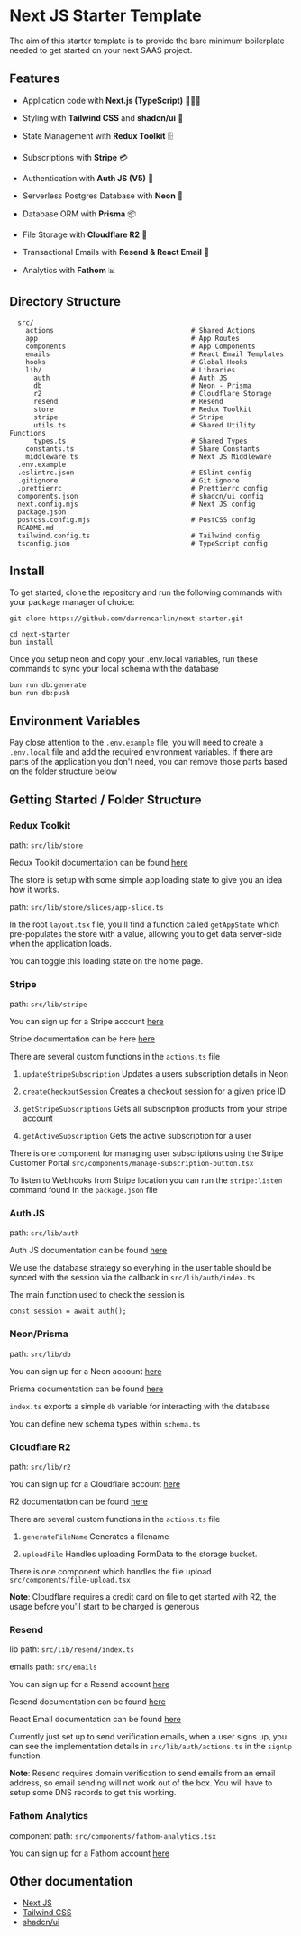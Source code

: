 # Next JS Starter Template

The aim of this starter template is to provide the bare minimum boilerplate needed to get started on your next SAAS project.

## Features

- Application code with **Next.js (TypeScript)** 👨🏼‍💻

- Styling with **Tailwind CSS** and **shadcn/ui** 🎨

- State Management with **Redux Toolkit** 🗄️

- Subscriptions with **Stripe** 💳

- Authentication with **Auth JS (V5)** 🔐

- Serverless Postgres Database with **Neon** 🐘

- Database ORM with **Prisma** 📦

- File Storage with **Cloudflare R2** 📂

- Transactional Emails with **Resend & React Email** 📧

- Analytics with **Fathom** 📊

## Directory Structure

```
  src/
    actions                                  # Shared Actions
    app                                      # App Routes
    components                               # App Components
    emails                                   # React Email Templates
    hooks                                    # Global Hooks
    lib/                                     # Libraries
      auth                                   # Auth JS
      db                                     # Neon - Prisma
      r2                                     # Cloudflare Storage
      resend                                 # Resend
      store                                  # Redux Toolkit
      stripe                                 # Stripe
      utils.ts                               # Shared Utility Functions
      types.ts                               # Shared Types
    constants.ts                             # Share Constants
    middleware.ts                            # Next JS Middleware
  .env.example
  .eslintrc.json                             # ESlint config
  .gitignore                                 # Git ignore
  .prettierrc                                # Prettierrc config
  components.json                            # shadcn/ui config
  next.config.mjs                            # Next JS config
  package.json
  postcss.config.mjs                         # PostCSS config
  README.md
  tailwind.config.ts                         # Tailwind config
  tsconfig.json                              # TypeScript config
```

## Install

To get started, clone the repository and run the following commands with your package manager of choice:

```
git clone https://github.com/darrencarlin/next-starter.git
```

```
cd next-starter
bun install
```

Once you setup neon and copy your .env.local variables, run these commands to sync your local schema with the database

```
bun run db:generate
bun run db:push
```

## Environment Variables

Pay close attention to the `.env.example` file, you will need to create a `.env.local` file and add the required environment variables. If there are parts of the application you don't need, you can remove those parts based on the folder structure below

## Getting Started / Folder Structure

### Redux Toolkit

path: `src/lib/store`

Redux Toolkit documentation can be found [here](https://redux-toolkit.js.org/usage/nextjs)

The store is setup with some simple app loading state to give you an idea how it works.

path: `src/lib/store/slices/app-slice.ts`

In the root `layout.tsx` file, you'll find a function called `getAppState` which pre-populates the store with a value, allowing you to get data server-side when the application loads.

You can toggle this loading state on the home page.

### Stripe

path: `src/lib/stripe`

You can sign up for a Stripe account [here](https://stripe.com/)

Stripe documentation can be here [here](https://docs.stripe.com/)

There are several custom functions in the `actions.ts` file

1.  `updateStripeSubscription` Updates a users subscription details in Neon

2.  `createCheckoutSession` Creates a checkout session for a given price ID

3.  `getStripeSubscriptions` Gets all subscription products from your stripe account

4.  `getActiveSubscription` Gets the active subscription for a user

There is one component for managing user subscriptions using the Stripe Customer Portal `src/components/manage-subscription-button.tsx`

To listen to Webhooks from Stripe location you can run the `stripe:listen` command found in the `package.json` file

### Auth JS

path: `src/lib/auth`

Auth JS documentation can be found [here](https://authjs.dev/)

We use the database strategy so everyhing in the user table should be synced with the session via the callback in `src/lib/auth/index.ts`

The main function used to check the session is

```
const session = await auth();
```

### Neon/Prisma

path: `src/lib/db`

You can sign up for a Neon account [here](https://neon.tech/)

Prisma documentation can be found [here](https://www.prisma.io/)

`index.ts` exports a simple `db` variable for interacting with the database

You can define new schema types within `schema.ts`

### Cloudflare R2

path: `src/lib/r2`

You can sign up for a Cloudflare account [here](https://www.cloudflare.com/en-gb/)

R2 documentation can be found [here](https://developers.cloudflare.com/r2/)

There are several custom functions in the `actions.ts` file

1.  `generateFileName` Generates a filename

2.  `uploadFile` Handles uploading FormData to the storage bucket.

There is one component which handles the file upload `src/components/file-upload.tsx`

**Note**: Cloudflare requires a credit card on file to get started with R2, the usage before you'll start to be charged is generous

### Resend

lib path: `src/lib/resend/index.ts`

emails path: `src/emails`

You can sign up for a Resend account [here](https://resend.com/)

Resend documentation can be found [here](https://resend.com/docs/introduction)

React Email documentation can be found [here](https://react.email/docs/introduction)

Currently just set up to send verification emails, when a user signs up, you can see the implementation details in `src/lib/auth/actions.ts` in the `signUp` function.

**Note**: Resend requires domain verification to send emails from an email address, so email sending will not work out of the box. You will have to setup some DNS records to get this working.

### Fathom Analytics

component path: `src/components/fathom-analytics.tsx`

You can sign up for a Fathom account [here](https://usefathom.com/)

## Other documentation

- [Next JS](https://nextjs.org/docs/app)
- [Tailwind CSS](https://tailwindcss.com/)
- [shadcn/ui](https://ui.shadcn.com/)
